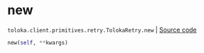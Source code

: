 # new
`toloka.client.primitives.retry.TolokaRetry.new` | [Source code](https://github.com/Toloka/toloka-kit/blob/v1.0.1/src/client/primitives/retry.py#L50)

```python
new(self, **kwargs)
```

